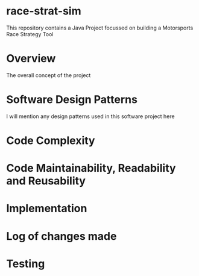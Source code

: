 # race-strat-sim
This repository contains a Java Project focussed on building a Motorsports Race Strategy Tool

# Overview
The overall concept of the project

# Software Design Patterns
I will mention any design patterns used in this software project here

# Code Complexity

# Code Maintainability, Readability and Reusability

# Implementation

# Log of changes made

# Testing
